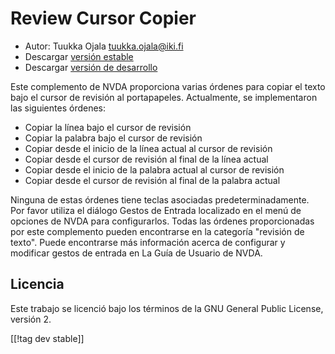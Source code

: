 # Review Cursor Copier #

* Autor: Tuukka Ojala <tuukka.ojala@iki.fi>
* Descargar [versión estable][1]
* Descargar [versión de desarrollo][2]

Este complemento de NVDA proporciona varias órdenes para copiar el texto
bajo el cursor de revisión al portapapeles. Actualmente, se implementaron
las siguientes órdenes:

* Copiar la línea bajo el cursor de revisión
* Copiar la palabra bajo el cursor de revisión
* Copiar desde el inicio de la línea actual al cursor de revisión
* Copiar desde el cursor de revisión al final de la línea actual
* Copiar desde el inicio de la palabra actual al cursor de revisión
* Copiar desde el cursor de revisión al final de la palabra actual

Ninguna de estas órdenes tiene teclas asociadas predeterminadamente. Por
favor utiliza el diálogo Gestos de Entrada localizado en el menú de opciones
de NVDA para configurarlos. Todas las órdenes proporcionadas por este
complemento pueden encontrarse en la categoría "revisión de texto". Puede
encontrarse más información acerca de configurar y modificar gestos de
entrada en La Guía de Usuario de NVDA.

## Licencia

Este trabajo se licenció bajo los términos de la GNU General Public License,
versión 2.

[[!tag dev stable]]

[1]: https://addons.nvda-project.org/files/get.php?file=rccp

[2]: https://addons.nvda-project.org/files/get.php?file=rccp-dev
